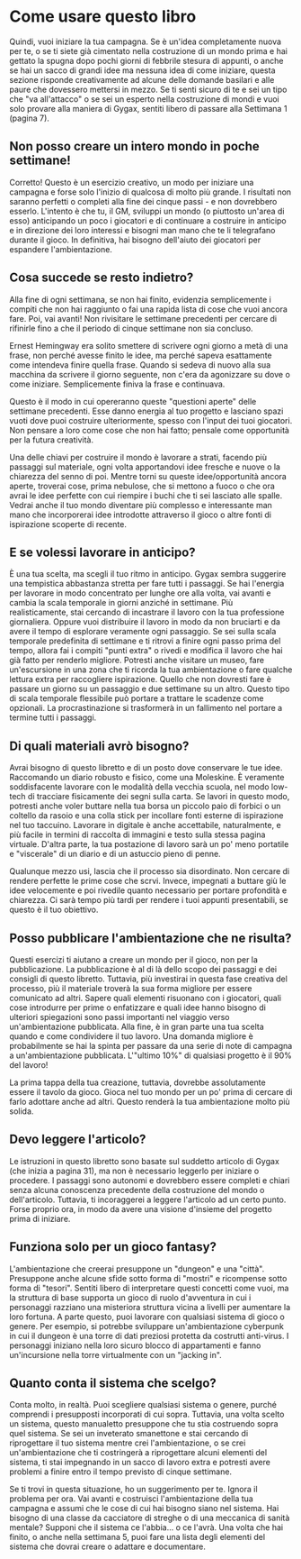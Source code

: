 # Come usare questo libro
Quindi, vuoi iniziare la tua campagna. Se è un'idea completamente nuova per te, o se ti siete già cimentato nella costruzione di un mondo prima e hai gettato la spugna dopo pochi giorni di febbrile stesura di appunti, o anche se hai un sacco di grandi idee ma nessuna idea di come iniziare, questa sezione risponde creativamente ad alcune delle domande basilari e alle paure che dovessero mettersi in mezzo. Se ti senti sicuro di te e sei un tipo che "va all'attacco" o se sei un esperto nella costruzione di mondi e vuoi solo provare alla maniera di Gygax, sentiti libero di passare alla Settimana 1 (pagina 7).

## Non posso creare un intero mondo in poche settimane!
Corretto! Questo è un esercizio creativo, un modo per iniziare una campagna e forse solo l'inizio di qualcosa di molto più grande. I risultati non saranno perfetti o completi alla fine dei cinque passi - e non dovrebbero esserlo. L'intento è che tu, il GM, sviluppi un mondo (o piuttosto un'area di esso) anticipando un poco i giocatori e di continuare a costruire in anticipo e in direzione dei loro interessi e bisogni man mano che te li telegrafano durante il gioco. In definitiva, hai bisogno dell'aiuto dei giocatori per espandere l'ambientazione.

## Cosa succede se resto indietro?
Alla fine di ogni settimana, se non hai finito, evidenzia semplicemente i compiti che non hai raggiunto o fai una rapida lista di cose che vuoi ancora fare. Poi, vai avanti! Non rivisitare le settimane precedenti per cercare di rifinirle fino a che il periodo di cinque settimane non sia concluso. 

Ernest Hemingway era solito smettere di scrivere ogni giorno a metà di una frase, non perché avesse finito le idee, ma perché sapeva esattamente come intendeva finire quella frase. Quando si sedeva di nuovo alla sua macchina da scrivere il giorno seguente, non c'era da agonizzare su dove o come iniziare. Semplicemente finiva la frase e continuava.

Questo è il modo in cui opereranno queste "questioni aperte" delle settimane precedenti. Esse danno energia al tuo progetto e lasciano spazi vuoti dove puoi costruire
ulteriormente, spesso con l'input dei tuoi giocatori. Non pensare a loro come cose che non hai fatto; pensale come opportunità per la futura creatività.

Una delle chiavi per costruire il mondo è lavorare a strati, facendo più passaggi sul materiale, ogni volta apportandovi idee fresche e nuove o la chiarezza del senno di poi. Mentre torni su queste idee/opportunità ancora aperte, troverai cose, prima nebulose, che si mettono a fuoco o che ora avrai le idee perfette con cui riempire i buchi che ti sei lasciato alle spalle. Vedrai anche il tuo mondo diventare più complesso e interessante man mano che incorporerai idee introdotte attraverso il gioco o altre fonti di ispirazione scoperte di recente.

## E se volessi lavorare in anticipo?
È una tua scelta, ma scegli il tuo ritmo in anticipo. Gygax sembra suggerire una tempistica abbastanza stretta per fare tutti i passaggi. Se hai l'energia per lavorare in modo concentrato per lunghe ore alla volta, vai avanti e cambia la scala temporale in giorni anziché in settimane. Più realisticamente, stai cercando di incastrare il lavoro con la tua professione giornaliera. Oppure vuoi distribuire il lavoro in modo da non bruciarti e da avere il tempo di esplorare veramente ogni passaggio. Se sei sulla scala temporale predefinita di settimane e ti ritrovi a finire ogni passo prima del tempo, allora fai i compiti "punti extra" o rivedi e modifica il lavoro che hai già fatto per renderlo migliore. Potresti anche visitare un museo, fare un'escursione in una zona che ti ricorda la tua ambientazione o fare qualche lettura extra per raccogliere ispirazione. Quello che non dovresti fare è passare un giorno su un passaggio e due settimane su un altro. Questo tipo di scala temporale flessibile può portare a trattare le scadenze come opzionali. La procrastinazione si trasformerà in un fallimento nel portare a termine tutti i passaggi. 

## Di quali materiali avrò bisogno?
Avrai bisogno di questo libretto e di un posto dove conservare le tue idee. Raccomando un diario robusto e fisico, come una Moleskine. È veramente soddisfacente lavorare con le modalità della vecchia scuola, nel modo low-tech di tracciare fisicamente dei segni sulla carta. Se lavori in questo modo, potresti anche voler buttare nella tua borsa un piccolo paio di forbici o un coltello da rasoio e una colla stick per incollare fonti esterne di ispirazione nel tuo taccuino. Lavorare in digitale è anche accettabile, naturalmente, e più facile in termini di raccolta di immagini e testo sulla stessa pagina virtuale. D'altra parte, la tua postazione di lavoro sarà un po' meno portatile e "viscerale" di un diario e di un astuccio pieno di penne.

Qualunque mezzo usi, lascia che il processo sia disordinato. Non cercare di rendere perfette le prime cose che scrvi. Invece, impegnati a buttare giù le idee velocemente e poi rivedile quanto necessario per portare profondità e chiarezza. Ci sarà tempo più tardi per rendere i tuoi appunti presentabili, se questo è il tuo obiettivo.

## Posso pubblicare l'ambientazione che ne risulta?
Questi esercizi ti aiutano a creare un mondo per il gioco, non per la pubblicazione. La pubblicazione è al di là dello scopo dei passaggi e dei consigli di questo libretto. Tuttavia, più investirai in questa fase creativa del processo, più il materiale troverà la sua forma migliore per essere comunicato ad altri. Sapere quali elementi risuonano con i giocatori, quali cose introdurre per prime o enfatizzare e quali idee hanno bisogno di ulteriori spiegazioni sono passi importanti nel viaggio verso un'ambientazione pubblicata. Alla fine, è in gran parte una tua scelta quando e come condividere il tuo lavoro. Una domanda migliore è probabilmente se hai la spinta per passare da una serie di note di campagna a un'ambientazione pubblicata. L'"ultimo 10%" di qualsiasi progetto è il 90% del lavoro!

La prima tappa della tua creazione, tuttavia, dovrebbe assolutamente essere il tavolo da gioco. Gioca nel tuo mondo per un po' prima di cercare di farlo adottare anche ad altri. Questo renderà la tua ambientazione molto più solida.

## Devo leggere l'articolo?
Le istruzioni in questo libretto sono basate sul suddetto articolo di Gygax (che inizia a pagina 31), ma non è necessario leggerlo per iniziare o procedere. I passaggi sono autonomi e dovrebbero essere completi e chiari senza alcuna conoscenza precedente della costruzione del mondo o dell'articolo. Tuttavia, ti incoraggerei a leggere l'articolo ad un certo punto. Forse proprio ora, in modo da avere una visione d'insieme del progetto prima di iniziare.

## Funziona solo per un gioco fantasy?
L'ambientazione che creerai presuppone un "dungeon" e una "città". Presuppone anche alcune sfide sotto forma di "mostri" e ricompense sotto forma di "tesori". Sentiti libero di interpretare questi concetti come vuoi, ma la struttura di base supporta un gioco di ruolo d'avventura in cui i personaggi razziano una misteriora struttura vicina a livelli per aumentare la loro fortuna. A parte questo, puoi lavorare con qualsiasi sistema di gioco o genere. Per esempio, si potrebbe sviluppare un'ambientazione cyberpunk in cui il dungeon è una torre di dati preziosi protetta da costrutti anti-virus. I personaggi iniziano nella loro sicuro blocco di appartamenti e fanno un'incursione nella torre virtualmente con un "jacking in". 

## Quanto conta il sistema che scelgo?
Conta molto, in realtà. Puoi scegliere qualsiasi sistema o genere, purché comprendi i presupposti incorporati di cui sopra. Tuttavia, una volta scelto un sistema, questo manualetto presuppone che tu stia costruendo sopra quel sistema. Se sei un inveterato smanettone e stai cercando di riprogettare il tuo sistema mentre crei l'ambientazione, o se crei un'ambientazione che ti costringerà a riprogettare alcuni elementi del sistema, ti stai impegnando in un sacco di lavoro extra e potresti avere problemi a finire entro il tempo previsto di cinque settimane.

Se ti trovi in questa situazione, ho un suggerimento per te. Ignora il problema per ora. Vai avanti e costruisci l'ambientazione della tua campagna e assumi che le cose di cui hai bisogno siano nel sistema. Hai bisogno di una classe da cacciatore di streghe o di una meccanica di sanità mentale? Supponi che il sistema ce l'abbia... o ce l'avrà. Una volta che hai finito, o anche nella settimana 5, puoi fare una lista degli elementi del sistema che dovrai creare o adattare e documentare.